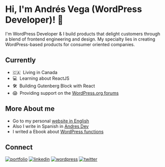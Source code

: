 # Hi, I'm Andrés Vega (WordPress Developer)! 👋
I'm WordPress Developer & I build products that delight customers through a blend of frontend engineering and design. My specialty lies in creating WordPress-based products for consumer oriented companies.


## Currently
- 🇨🇦  &nbsp;Living in Canada  
- 💻 &nbsp;Learning about ReactJS
- 🛠  &nbsp;Building Gutenberg Block with React
- 😱 &nbsp;Providing support on the [WordPress.org forums](https://wordpress.org/support/view/all-topics/ "WordPress.org forums")

## More About me
- Go to my personal [website in English](http://andrevega.com "website in English")
- Also I write in Spanish in [Andres Dev](https://andres-dev.com/ "Andres Dev")
- I writed a Ebook about [WordPress functions](https://andres-dev.com/ebook/funciones-mas-utiles/ "WordPress functions")

## Connect
[![portfolio](https://img.shields.io/badge/my_portfolio-000?style=for-the-badge&logo=ko-fi&logoColor=white)](https://andrevega.com/)  [![linkedin](https://img.shields.io/badge/linkedin-0A66C2?style=for-the-badge&logo=linkedin&logoColor=white)](https://bit.ly/3MwRsge)  [![wordpress](https://img.shields.io/badge/wordpress-21759B?style=for-the-badge&logo=wordpress&logoColor=white)](https://profiles.wordpress.org/gydoar/)   [![twitter](https://img.shields.io/badge/twitter-1DA1F2?style=for-the-badge&logo=twitter&logoColor=white)](https://twitter.com/blogger_andres/)  